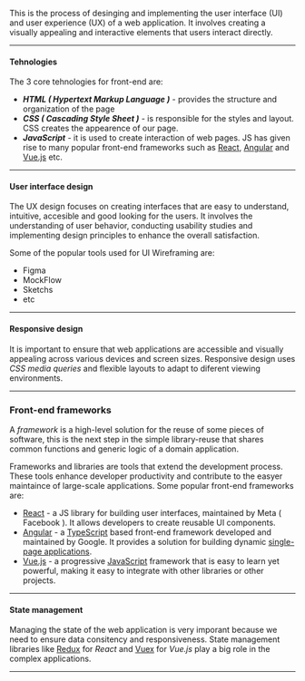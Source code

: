 This is the process of desinging and implementing the user interface (UI) and user experience (UX) of a web application. It involves creating a visually appealing and interactive elements that users interact directly. 

--- 
#### Tehnologies
The 3 core tehnologies for front-end are: 
- _**HTML ( Hypertext Markup Language )**_ - provides the structure and organization of the page 
- _**CSS ( Cascading Style Sheet )**_ - is responsible for the styles and layout. CSS creates the appearence of our page. 
- _**JavaScript**_ - it is used to create interaction of web pages. JS has given rise to many popular front-end frameworks such as [React](React.md), [Angular](Angular.md) and [Vue.js](VueJs.md) etc.

--- 
#### User interface design
The UX design focuses on creating interfaces that are easy to understand, intuitive, accesible and good looking for the users. It involves the understanding of user behavior, conducting usability studies and implementing design principles to enhance the overall satisfaction. 

Some of the popular tools used for UI Wireframing are: 
- Figma
- MockFlow
- Sketchs
- etc

--- 
#### Responsive design
It is important to ensure that web applications are accessible and visually appealing across various devices and screen sizes. Responsive design uses _CSS media queries_ and flexible layouts to adapt to diferent viewing environments. 

---
### Front-end frameworks
A _framework_ is a high-level solution for the reuse of some pieces of software, this is the next step in the simple library-reuse that shares common functions and generic logic of a domain application. 

Frameworks and libraries are tools that extend the development process. These tools enhance developer productivity and contribute to the easyer maintaince of large-scale applications. Some popular front-end frameworks are: 
- [React](React.md) - a JS library for building user interfaces, maintained by Meta ( Facebook ). It allows developers to create reusable UI components. 
- [Angular](Angular.md) - a [TypeScript](TypeScript.md) based front-end framework developed and maintained by Google. It provides a solution for building dynamic [single-page applications](Single%20page%20applications.md). 
- [Vue.js](VueJs.md) - a progressive [JavaScript](JavaScript.md) framework that is easy to learn yet powerful, making it easy to integrate with other libraries or other projects. 

--- 
#### State management 
Managing the state of the web application is very imporant because we need to ensure data consitency and responsiveness. State management libraries like [Redux](Redux.md) for _React_ and [Vuex](Vuex.md) for _Vue.js_ play a big role in the complex applications. 

--- 
